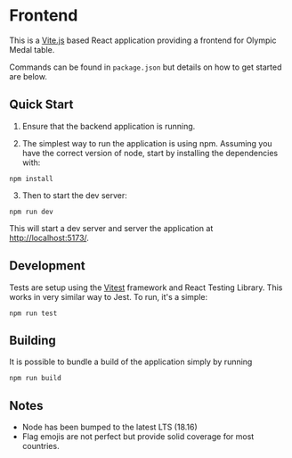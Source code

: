 # Frontend

This is a [Vite.js](https://vitejs.dev/) based React application providing a frontend for Olympic Medal table.

Commands can be found in `package.json` but details on how to get started are below.

## Quick Start

1. Ensure that the backend application is running.

2. The simplest way to run the application is using npm. Assuming you have the correct version of node, start by installing the dependencies with:

```
npm install
```

3. Then to start the dev server:

```
npm run dev
```

This will start a dev server and server the application at [http://localhost:5173/](http://localhost:5173/).

## Development

Tests are setup using the [Vitest](https://vitest.dev/) framework and React Testing Library. This works in very similar way to Jest. To run, it's a simple:

```
npm run test
```

## Building

It is possible to bundle a build of the application simply by running

```
npm run build
```

## Notes

- Node has been bumped to the latest LTS (18.16)
- Flag emojis are not perfect but provide solid coverage for most countries.
